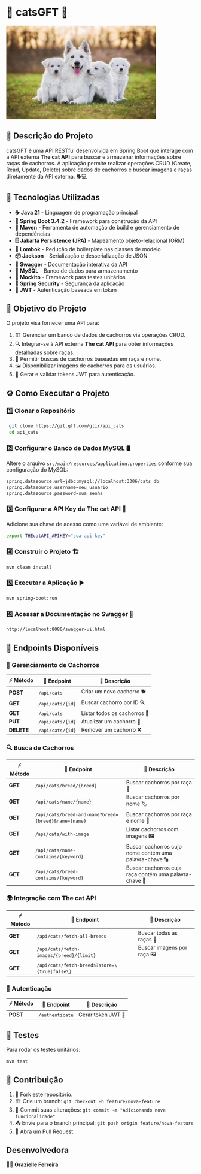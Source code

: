 # 🐶 catsGFT 🐾

<img src="img.png" alt="catsGFT" width="400" height="250">

## 📌 Descrição do Projeto

catsGFT é uma API RESTful desenvolvida em Spring Boot que interage com a API externa **The cat API** para buscar e armazenar informações sobre raças de cachorros. A aplicação permite realizar operações CRUD (Create, Read, Update, Delete) sobre dados de cachorros e buscar imagens e raças diretamente da API externa. 🐕💻

## 🚀 Tecnologias Utilizadas

- **☕ Java 21** - Linguagem de programação principal
- **🌱 Spring Boot 3.4.2** - Framework para construção da API
- **🔨 Maven** - Ferramenta de automação de build e gerenciamento de dependências
- **🗄️ Jakarta Persistence (JPA)** - Mapeamento objeto-relacional (ORM)
- **📌 Lombok** - Redução de boilerplate nas classes de modelo
- **📦 Jackson** - Serialização e desserialização de JSON
- **📜 Swagger** - Documentação interativa da API
- **🐬 MySQL** - Banco de dados para armazenamento
- **🧪 Mockito** - Framework para testes unitários
- **🔐 Spring Security** - Segurança da aplicação
- **🔑 JWT** - Autenticação baseada em token

## 🎯 Objetivo do Projeto

O projeto visa fornecer uma API para:
1. 🏗️ Gerenciar um banco de dados de cachorros via operações CRUD.
2. 🔍 Integrar-se à API externa **The cat API** para obter informações detalhadas sobre raças.
3. 🎯 Permitir buscas de cachorros baseadas em raça e nome.
4. 🖼️ Disponibilizar imagens de cachorros para os usuários.
5. 🔐 Gerar e validar tokens JWT para autenticação.

## ⚙️ Como Executar o Projeto

### 1️⃣ Clonar o Repositório
```sh
 git clone https://git.gft.com/glir/api_cats
 cd api_cats
```

### 2️⃣ Configurar o Banco de Dados MySQL 🛢️
Altere o arquivo `src/main/resources/application.properties` conforme sua configuração do MySQL:
```properties
spring.datasource.url=jdbc:mysql://localhost:3306/cats_db
spring.datasource.username=seu_usuario
spring.datasource.password=sua_senha
```

### 3️⃣ Configurar a API Key da **The cat API** 🔑
Adicione sua chave de acesso como uma variável de ambiente:
```sh
export THEcatAPI_APIKEY="sua-api-key"
```

### 4️⃣ Construir o Projeto 🏗️
```sh
mvn clean install
```

### 5️⃣ Executar a Aplicação ▶️
```sh
mvn spring-boot:run
```

### 6️⃣ Acessar a Documentação no Swagger 📖
```sh
http://localhost:8080/swagger-ui.html
```

## 📡 Endpoints Disponíveis

### 🐾 Gerenciamento de Cachorros

| ⚡ Método | 🔗 Endpoint | 📝 Descrição |
|---------|----------|-------------|
| **POST** | `/api/cats` | Criar um novo cachorro 🐕|
| **GET** | `/api/cats/{id}` | Buscar cachorro por ID 🔍|
| **GET** | `/api/cats` | Listar todos os cachorros 📜|
| **PUT** | `/api/cats/{id}` | Atualizar um cachorro 🔄|
| **DELETE** | `/api/cats/{id}` | Remover um cachorro ❌|

### 🔍 Busca de Cachorros

| ⚡ Método | 🔗 Endpoint | 📝 Descrição |
|---------|----------|-------------|
| **GET** | `/api/cats/breed/{breed}` | Buscar cachorros por raça 🐩|
| **GET** | `/api/cats/name/{name}` | Buscar cachorros por nome 🏷️|
| **GET** | `/api/cats/breed-and-name?breed={breed}&name={name}` | Buscar cachorros por raça e nome 🧐|
| **GET** | `/api/cats/with-image` | Listar cachorros com imagens 🖼️|
| **GET** | `/api/cats/name-contains/{keyword}` | Buscar cachorros cujo nome contém uma palavra-chave 🔠|
| **GET** | `/api/cats/breed-contains/{keyword}` | Buscar cachorros cuja raça contém uma palavra-chave 🔡|

### 🌍 Integração com The cat API

| ⚡ Método | 🔗 Endpoint | 📝 Descrição |
|---------|----------|-------------|
| **GET** | `/api/cats/fetch-all-breeds` | Buscar todas as raças 🐶|
| **GET** | `/api/cats/fetch-images/{breed}/{limit}` | Buscar imagens por raça 🖼️|
| **GET** | `/api/cats/fetch-breeds?store=\{true\|false\}` | | Buscar raças e opcionalmente armazenar no banco 🗄️|


### 🔐 Autenticação

| ⚡ Método | 🔗 Endpoint                                    | 📝 Descrição |
|----------|------------------------------------------------|-------------|
| **POST** | `/authenticate`                                | Gerar token JWT 🔑|



## 🧪 Testes

Para rodar os testes unitários:
```sh
mvn test
```

## 🤝 Contribuição

1. 🍴 Fork este repositório.
2. 🏗️ Crie um branch: `git checkout -b feature/nova-feature`
3. 📝 Commit suas alterações: `git commit -m "Adicionando nova funcionalidade"`
4. 📤 Envie para o branch principal: `git push origin feature/nova-feature`
5. 🔀 Abra um Pull Request.

## Desenvolvedora

👩‍💻 **Grazielle Ferreira**

